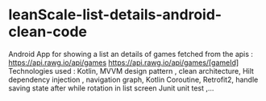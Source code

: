 # leanScale-list-details-android-clean-code
Android App for showing a list an details of games fetched from the apis :
https://api.rawg.io/api/games
https://api.rawg.io/api/games/[gameId]
Technologies used : 
 Kotlin,
 MVVM design pattern ,
 clean architecture,
 Hilt dependency injection ,
 navigation graph,
 Kotlin Coroutine,
 Retrofit2,
 handle saving state after while rotation in list screen
 Junit unit test ,...
